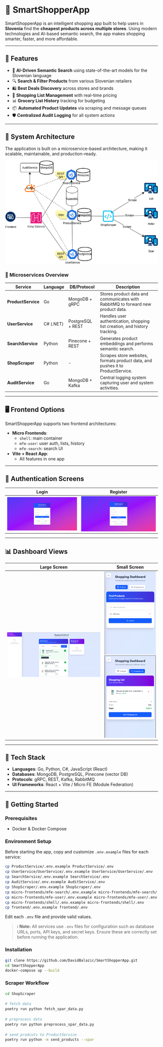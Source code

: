# 🛒 SmartShopperApp

SmartShopperApp is an intelligent shopping app built to help users in **Slovenia** find the **cheapest products across multiple stores**. Using modern technologies and AI-based semantic search, the app makes shopping smarter, faster, and more affordable.

---

## 🚀 Features

- 🧬 **AI-Driven Semantic Search** using state-of-the-art models for the Slovenian language
- 🔍 **Search & Filter Products** from various Slovenian retailers
- 🛍️ **Best Deals Discovery** across stores and brands
- 🧾 **Shopping List Management** with real-time pricing
- 📊 **Grocery List History** tracking for budgeting
- 📦 **Automated Product Updates** via scraping and message queues
- 🛡️ **Centralized Audit Logging** for all system actions

---

## 🧠 System Architecture

The application is built on a microservice-based architecture, making it scalable, maintainable, and production-ready.

![Architecture Diagram](docs/arhitecture/arhitecture.drawio.png)

### 🧩 Microservices Overview

| Service           | Language | DB/Protocol         | Description |
|------------------|----------|---------------------|-------------|
| **ProductService** | Go       | MongoDB + gRPC      | Stores product data and communicates with RabbitMQ to forward new product data. |
| **UserService**    | C# (.NET) | PostgreSQL + REST   | Handles user authentication, shopping list creation, and history tracking. |
| **SearchService**  | Python   | Pinecone + REST     | Generates product embeddings and performs semantic search. |
| **ShopScraper**    | Python   | -                   | Scrapes store websites, formats product data, and pushes it to ProductService. |
| **AuditService**   | Go       | MongoDB + Kafka     | Central logging system capturing user and system activities. |

---

## 🖥️ Frontend Options

SmartShopperApp supports two frontend architectures:

- **Micro Frontends**:
  - `shell`: main container
  - `mfe-user`: user auth, lists, history
  - `mfe-search`: search UI
- **Vite + React App**:
  - All features in one app

---

## 🔐 Authentication Screens

| Login | Register |
|-------|----------|
| ![Login](docs/screenshots/login.png) | ![Register](docs/screenshots/register.png) |

---

## 📊 Dashboard Views

| Large Screen | Small Screen |
|--------------|--------------|
| ![Dashboard](docs/screenshots/dashboard.png) | ![Dashboard Small 1](docs/screenshots/dashboard_small_1.png)<br>![Dashboard Small 2](docs/screenshots/dashboard_small_2.png) |

---

## 🧱 Tech Stack

- **Languages**: Go, Python, C#, JavaScript (React)
- **Databases**: MongoDB, PostgreSQL, Pinecone (vector DB)
- **Protocols**: gRPC, REST, Kafka, RabbitMQ
- **UI Frameworks**: React + Vite / Micro FE (Module Federation)

---

## 🚀 Getting Started

### Prerequisites

- Docker & Docker Compose

### Environment Setup

Before starting the app, copy and customize `.env.example` files for each service:

```bash
cp ProductService/.env.example ProductService/.env
cp UserService/UserService/.env.example UserService/UserService/.env
cp SearchService/.env.example SearchService/.env
cp AuditService/.env.example AuditService/.env
cp ShopScraper/.env.example ShopScraper/.env
cp micro-frontends/mfe-search/.env.example micro-frontends/mfe-search/.env
cp micro-frontends/mfe-user/.env.example micro-frontends/mfe-user/.env
cp micro-frontends/shell/.env.example micro-frontends/shell/.env
cp frontend/.env.example frontend/.env
```

Edit each `.env` file and provide valid values.

> ℹ️ **Note:** All services use `.env` files for configuration such as database URLs, ports, API keys, and secret keys. Ensure these are correctly set before running the application.

### Installation

```bash
git clone https://github.com/DavidBalazic/SmartShopperApp.git
cd SmartShopperApp
docker-compose up --build
```

### Scraper Workflow

```bash
cd ShopScraper

# fetch data
poetry run python fetch_spar_data.py 

# preprocess data 
poetry run python preprocess_spar_data.py 

# send prodcuts to ProductService
poetry run python -m send_products --spar
```
